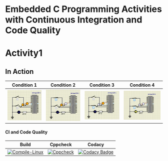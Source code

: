 # Embedded C Programming Activities with Continuous Integration and Code Quality

# Activity1

## In Action

|Condition 1|Condition 2|Condition 3| Condition 4|
|:--:|:--:|:--:|:--:|
| ![Condition1](https://github.com/JeevakRaj/Embedded_C_Projects/blob/main/Activity1/simulation/Both%20swith%20are%20open.JPG) |![Condition2](https://github.com/JeevakRaj/Embedded_C_Projects/blob/main/Activity1/simulation/One%20switch%20is%20open.JPG)|![Condition3](https://github.com/JeevakRaj/Embedded_C_Projects/blob/main/Activity1/simulation/condition3.JPG)|![Condition4](https://github.com/JeevakRaj/Embedded_C_Projects/blob/main/Activity1/simulation/both%20are%20closed.JPG)|


#### CI and Code Quality

|Build|Cppcheck|Codacy|
|:--:|:--:|:--:|
|[![Compile-Linux](https://github.com/JeevakRaj/Embedded_C_Projects/actions/workflows/Compile.yml/badge.svg)](https://github.com/JeevakRaj/Embedded_C_Projects/actions/workflows/Compile.yml)|[![Cppcheck](https://github.com/JeevakRaj/Embedded_C_Projects/actions/workflows/CodeQuality.yml/badge.svg)](https://github.com/JeevakRaj/Embedded_C_Projects/actions/workflows/CodeQuality.yml)|[![Codacy Badge](https://app.codacy.com/project/badge/Grade/748534476bd44955b64041a3571ae381)](https://www.codacy.com/gh/JeevakRaj/Embedded_C_Projects/dashboard?utm_source=github.com&amp;utm_medium=referral&amp;utm_content=JeevakRaj/Embedded_C_Projects&amp;utm_campaign=Badge_Grade)|


